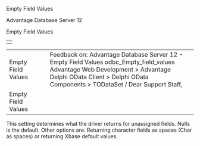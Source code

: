 Empty Field Values




Advantage Database Server 12  

Empty Field Values

|  |
| --- |
|  |

|  |  |  |  |  |
| --- | --- | --- | --- | --- |
| Empty Field Values |  |  | Feedback on: Advantage Database Server 12 - Empty Field Values odbc\_Empty\_field\_values Advantage Web Development > Advantage Delphi OData Client > Delphi OData Components > TODataSet / Dear Support Staff, |  |
| Empty Field Values |  |  |  |  |

This setting determines what the driver returns for unassigned fields. Nulls is the default. Other options are: Returning character fields as spaces (Char as spaces) or returning Xbase default values.